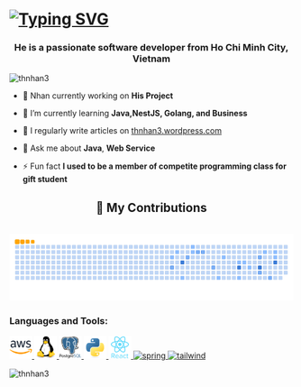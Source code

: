 <h1><a href="https://git.io/typing-svg"><img src="https://readme-typing-svg.herokuapp.com?font=JetBrains+Mono&weight=500&size=28&pause=900&color=03AED2&random=false&width=435&lines=Welcome+to+Nhan's+GitHub" alt="Typing SVG" /></a></h1>
<div align="center>
  <img src="https://i.pinimg.com/originals/3a/e7/52/3ae7525b898c8a82210799255f72ec61.gif" width="240" height="240" alt="pepe gif" />
  <h3 align="center">He is a passionate software developer from Ho Chi Minh City, Vietnam</h3>
  
  <p align="left"> <img src="https://komarev.com/ghpvc/?username=thnhan3&label=Profile%20views&color=0e75b6&style=flat" alt="thnhan3"/> </p>
  
  <p>
    
  - 🔭 Nhan currently working on **His Project**
    
  - 🌱 I’m currently learning **Java,NestJS, Golang, and Business**
    
  - 📝 I regularly write articles on [thnhan3.wordpress.com](thnhan3.wordpress.com)
    
  - 💬 Ask me about <b>Java</b>, <b>Web Service</b>
  
  - ⚡ Fun fact **I used to be a member of competite programming class for gift student**
    
  </p>
</div>
<div align="center">
  <h2>🐍 My Contributions </h2>
  <br>
  <img alt="snake eating my contributions" src="https://github.com/thnhan3/thnhan3/blob/output/github-contribution-grid-snake.gif" />
  <br/>
</div>
<h3 align="left">Languages and Tools:</h3>
<p align="left">
        <a href="https://aws.amazon.com" target="_blank" rel="noreferrer">
            <img src="https://raw.githubusercontent.com/devicons/devicon/master/icons/amazonwebservices/amazonwebservices-original-wordmark.svg"
                alt="aws" width="40" height="40" /> </a> <a href="https://www.linux.org/" target="_blank"
            rel="noreferrer">
            <img src="https://raw.githubusercontent.com/devicons/devicon/master/icons/linux/linux-original.svg"
                alt="linux" width="40" height="40" /> </a>
        <a href="https://www.postgresql.org" target="_blank" rel="noreferrer"> <img
                src="https://raw.githubusercontent.com/devicons/devicon/master/icons/postgresql/postgresql-original-wordmark.svg"
                alt="postgresql" width="40" height="40" /> </a> <a href="https://www.python.org" target="_blank"
            rel="noreferrer"> <img
                src="https://raw.githubusercontent.com/devicons/devicon/master/icons/python/python-original.svg"
                alt="python" width="40" height="40" /> </a> <a href="https://reactjs.org/" target="_blank"
            rel="noreferrer">
            <img src="https://raw.githubusercontent.com/devicons/devicon/master/icons/react/react-original-wordmark.svg"
                alt="react" width="40" height="40" /> </a> <a href="https://spring.io/" target="_blank"
            rel="noreferrer">
            <img src="https://www.vectorlogo.zone/logos/springio/springio-icon.svg" alt="spring" width="40"
                height="40" />
        </a> <a href="https://tailwindcss.com/" target="_blank" rel="noreferrer"> <img
                src="https://www.vectorlogo.zone/logos/tailwindcss/tailwindcss-icon.svg" alt="tailwind" width="40"
                height="40" /> </a>
    </p>

<p><img align="center" src="https://github-readme-stats.vercel.app/api/top-langs?username=thnhan3&show_icons=true&locale=en&layout=compact" alt="thnhan3" /></p>
